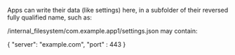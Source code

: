 Apps can write their data (like settings) here, in a subfolder of their reversed fully qualified name, such as:

/internal_filesystem/com.example.app1/settings.json may contain:

{
"server": "example.com",
"port" : 443
}
